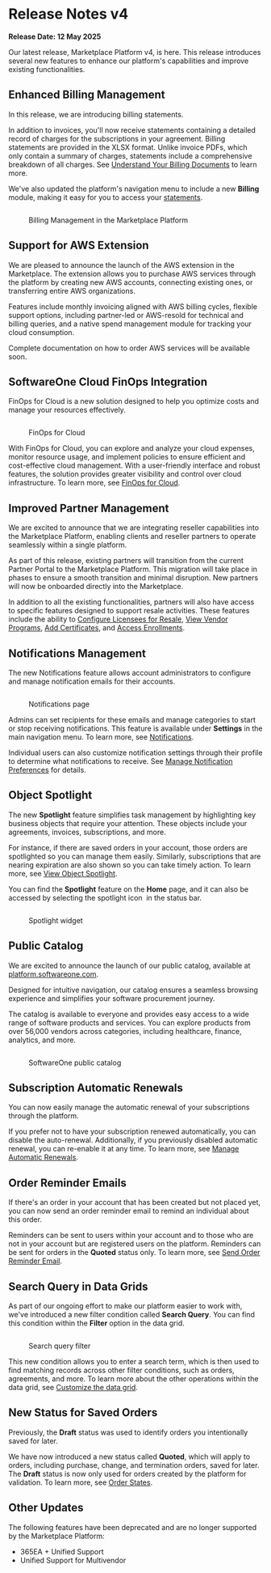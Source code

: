 # Release Notes v4

**Release Date: 12 May 2025**

Our latest release, Marketplace Platform v4, is here. This release introduces several new features to enhance our platform's capabilities and improve existing functionalities.

## Enhanced Billing Management

In this release, we are introducing billing statements.

In addition to invoices, you'll now receive statements containing a detailed record of charges for the subscriptions in your agreement. Billing statements are provided in the XLSX format. Unlike invoice PDFs, which only contain a summary of charges, statements include a comprehensive breakdown of all charges. See [Understand Your Billing Documents](../../modules-and-features/marketplace/billing/understand-your-billing-documents.md) to learn more.

We've also updated the platform's navigation menu to include a new **Billing** module, making it easy for you to access your [statements](../../modules-and-features/marketplace/billing/statements.md).&#x20;

<figure><img src="../../.gitbook/assets/Billing.png" alt=""><figcaption><p>Billing Management in the Marketplace Platform</p></figcaption></figure>

## Support for AWS Extension

We are pleased to announce the launch of the AWS extension in the Marketplace. The extension allows you to purchase AWS services through the platform by creating new AWS accounts, connecting existing ones, or transferring entire AWS organizations.&#x20;

Features include monthly invoicing aligned with AWS billing cycles, flexible support options, including partner-led or AWS-resold for technical and billing queries, and a native spend management module for tracking your cloud consumption.&#x20;

Complete documentation on how to order AWS services will be available soon.

## SoftwareOne Cloud FinOps Integration

FinOps for Cloud is a new solution designed to help you optimize costs and manage your resources effectively.

<figure><img src="../../.gitbook/assets/FinOps.png" alt=""><figcaption><p>FinOps for Cloud</p></figcaption></figure>

With FinOps for Cloud, you can explore and analyze your cloud expenses, monitor resource usage, and implement policies to ensure efficient and cost-effective cloud management. With a user-friendly interface and robust features, the solution provides greater visibility and control over cloud infrastructure. To learn more, see [FinOps for Cloud](https://docs.finops.softwareone.com/).

## Improved Partner Management

We are excited to announce that we are integrating reseller capabilities into the Marketplace Platform, enabling clients and reseller partners to operate seamlessly within a single platform.&#x20;

As part of this release, existing partners will transition from the current Partner Portal to the Marketplace Platform. This migration will take place in phases to ensure a smooth transition and minimal disruption. New partners will now be onboarded directly into the Marketplace.&#x20;

In addition to all the existing functionalities, partners will also have access to specific features designed to support resale activities. These features include the ability to [Configure Licensees for Resale](../../marketplace-platform/getting-started/marketplace-for-partners/how-to-configure-licensees-for-resale.md), [View Vendor Programs](../../modules-and-features/marketplace/programs.md), [Add Certificates](../../modules-and-features/marketplace/certificates/add-certificate.md), and [Access Enrollments](../../modules-and-features/marketplace/enrollments/).

## Notifications Management

The new Notifications feature allows account administrators to configure and manage notification emails for their accounts.

<figure><img src="../../.gitbook/assets/FinOps-1.png" alt=""><figcaption><p>Notifications page</p></figcaption></figure>

Admins can set recipients for these emails and manage categories to start or stop receiving notifications. This feature is available under **Settings** in the main navigation menu. To learn more, see [Notifications](../../modules-and-features/settings/notifications/).

Individual users can also customize notification settings through their profile to determine what notifications to receive. See [Manage Notification Preferences](../../marketplace-platform/getting-started/interface/manage-notification-preferences.md) for details.

## Object Spotlight

The new **Spotlight** feature simplifies task management by highlighting key business objects that require your attention. These objects include your agreements, invoices, subscriptions, and more.

For instance, if there are saved orders in your account, those orders are spotlighted so you can manage them easily. Similarly, subscriptions that are nearing expiration are also shown so you can take timely action. To learn more, see [View Object Spotlight](../../marketplace-platform/getting-started/interface/view-pending-tasks.md).

You can find the **Spotlight** feature on the **Home** page, and it can also be accessed by selecting the spotlight icon <img src="../../.gitbook/assets/icon_pending_actions (1).png" alt="" data-size="line"> in the status bar.&#x20;

<figure><img src="../../.gitbook/assets/Spotlight.png" alt=""><figcaption><p>Spotlight widget</p></figcaption></figure>

## Public Catalog

We are excited to announce the launch of our public catalog, available at [platform.softwareone.com](https://platform.softwareone.com/).

Designed for intuitive navigation, our catalog ensures a seamless browsing experience and simplifies your software procurement journey.

The catalog is available to everyone and provides easy access to a wide range of software products and services. You can explore products from over 56,000 vendors across categories, including healthcare, finance, analytics, and more.

<figure><img src="../../.gitbook/assets/Public Catalog.png" alt=""><figcaption><p>SoftwareOne public catalog</p></figcaption></figure>

## Subscription Automatic Renewals

You can now easily manage the automatic renewal of your subscriptions through the platform.

If you prefer not to have your subscription renewed automatically, you can disable the auto-renewal. Additionally, if you previously disabled automatic renewal, you can re-enable it at any time. To learn more, see [Manage Automatic Renewals](../../modules-and-features/marketplace/subscriptions/manage-automatic-renewals.md).

## Order Reminder Emails

If there's an order in your account that has been created but not placed yet, you can now send an order reminder email to remind an individual about this order.

Reminders can be sent to users within your account and to those who are not in your account but are registered users on the platform. Reminders can be sent for orders in the **Quoted** status only. To learn more, see [Send Order Reminder Email](../../modules-and-features/marketplace/orders/send-order-reminder-email.md).

## Search Query in Data Grids

As part of our ongoing effort to make our platform easier to work with, we've introduced a new filter condition called **Search Query**. You can find this condition within the **Filter** option in the data grid.

<figure><img src="../../.gitbook/assets/Search.png" alt=""><figcaption><p>Search query filter</p></figcaption></figure>

This new condition allows you to enter a search term, which is then used to find matching records across other filter conditions, such as orders, agreements, and more. To learn more about the other operations within the data grid, see [Customize the data grid](https://docs.platform.softwareone.com/marketplace-platform/getting-started/interface/customize-the-data-grid).

## New Status for Saved Orders

Previously, the **Draft** status was used to identify orders you intentionally saved for later.

We have now introduced a new status called **Quoted**, which will apply to orders, including purchase, change, and termination orders, saved for later. The **Draft** status is now only used for orders created by the platform for validation. To learn more, see [Order States](../../modules-and-features/marketplace/orders/order-states.md).

## Other Updates

The following features have been deprecated and are no longer supported by the Marketplace Platform:

* 365EA + Unified Support
* Unified Support for Multivendor
